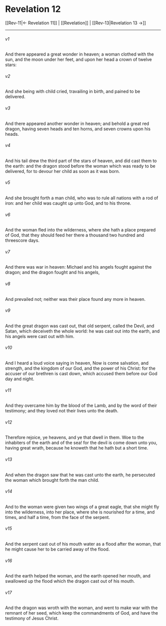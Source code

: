 # Revelation 12

[[Rev-11|← Revelation 11]] | [[Revelation]] | [[Rev-13|Revelation 13 →]]
***

###### v1
And there appeared a great wonder in heaven; a woman clothed with the sun, and the moon under her feet, and upon her head a crown of twelve stars:
###### v2
And she being with child cried, travailing in birth, and pained to be delivered.
###### v3
And there appeared another wonder in heaven; and behold a great red dragon, having seven heads and ten horns, and seven crowns upon his heads.
###### v4
And his tail drew the third part of the stars of heaven, and did cast them to the earth: and the dragon stood before the woman which was ready to be delivered, for to devour her child as soon as it was born.
###### v5
And she brought forth a man child, who was to rule all nations with a rod of iron: and her child was caught up unto God, and to his throne.
###### v6
And the woman fled into the wilderness, where she hath a place prepared of God, that they should feed her there a thousand two hundred and threescore days.
###### v7
And there was war in heaven: Michael and his angels fought against the dragon; and the dragon fought and his angels,
###### v8
And prevailed not; neither was their place found any more in heaven.
###### v9
And the great dragon was cast out, that old serpent, called the Devil, and Satan, which deceiveth the whole world: he was cast out into the earth, and his angels were cast out with him.
###### v10
And I heard a loud voice saying in heaven, Now is come salvation, and strength, and the kingdom of our God, and the power of his Christ: for the accuser of our brethren is cast down, which accused them before our God day and night.
###### v11
And they overcame him by the blood of the Lamb, and by the word of their testimony; and they loved not their lives unto the death.
###### v12
Therefore rejoice, ye heavens, and ye that dwell in them. Woe to the inhabiters of the earth and of the sea! for the devil is come down unto you, having great wrath, because he knoweth that he hath but a short time.
###### v13
And when the dragon saw that he was cast unto the earth, he persecuted the woman which brought forth the man child. 
###### v14
And to the woman were given two wings of a great eagle, that she might fly into the wilderness, into her place, where she is nourished for a time, and times, and half a time, from the face of the serpent.
###### v15
And the serpent cast out of his mouth water as a flood after the woman, that he might cause her to be carried away of the flood.
###### v16
And the earth helped the woman, and the earth opened her mouth, and swallowed up the flood which the dragon cast out of his mouth.
###### v17
And the dragon was wroth with the woman, and went to make war with the remnant of her seed, which keep the commandments of God, and have the testimony of Jesus Christ. 
